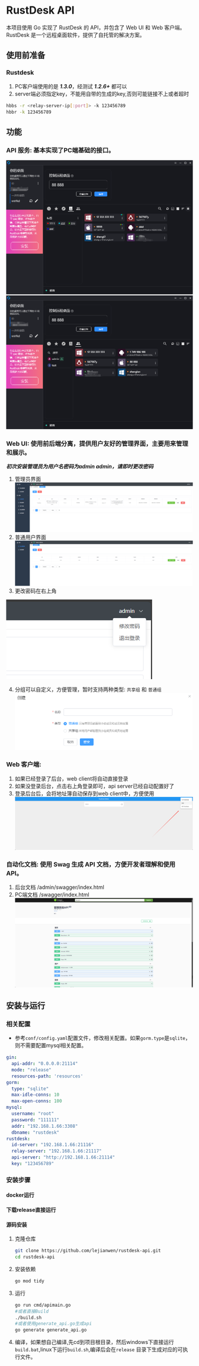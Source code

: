 # RustDesk API

本项目使用 Go 实现了 RustDesk 的 API，并包含了 Web UI 和 Web 客户端。RustDesk 是一个远程桌面软件，提供了自托管的解决方案。

## 使用前准备

### Rustdesk

1. PC客户端使用的是 ***1.3.0***，经测试 ***1.2.6+*** 都可以
2. server端必须指定key，不能用自带的生成的key,否则可能链接不上或者超时

```bash
hbbs -r <relay-server-ip[:port]> -k 123456789
hbbr -k 123456789
```

## 功能

### **API 服务**: 基本实现了PC端基础的接口。

![pc_ab](docs/pc_ab.png)
![pc_gr](docs/pc_gr.png)

### **Web UI**: 使用前后端分离，提供用户友好的管理界面，主要用来管理和展示。

***初次安装管理员为用户名密码为admin admin，请即时更改密码***

1. 管理员界面
   ![web_admin](docs/web_admin.png)
2. 普通用户界面
   ![web_user](docs/web_user.png)
3. 更改密码在右上角

![web_resetpwd](docs/web_resetpwd.png)

4. 分组可以自定义，方便管理，暂时支持两种类型: `共享组` 和 `普通组`
   ![web_admin_gr](docs/web_admin_gr.png)

### **Web 客户端**:

1. 如果已经登录了后台，web client将自动直接登录
2. 如果没登录后台，点击右上角登录即可，api server已经自动配置好了
3. 登录后台后，会将地址簿自动保存到web client中，方便使用
   ![webclient_conf](docs/webclient_conf.png)

### **自动化文档**: 使用 Swag 生成 API 文档，方便开发者理解和使用 API。

1. 后台文档 <youer server>/admin/swagger/index.html
2. PC端文档 <youer server>/swagger/index.html
   ![api_swag](docs/api_swag.png)

## 安装与运行

### 相关配置

* 参考`conf/config.yaml`配置文件，修改相关配置。如果`gorm.type`是`sqlite`，则不需要配置mysql相关配置。

```yaml
gin:
  api-addr: "0.0.0.0:21114"
  mode: "release"
  resources-path: 'resources'
gorm:
  type: "sqlite"
  max-idle-conns: 10
  max-open-conns: 100
mysql:
  username: "root"
  password: "111111"
  addr: "192.168.1.66:3308"
  dbname: "rustdesk"
rustdesk:
  id-server: "192.168.1.66:21116"
  relay-server: "192.168.1.66:21117"
  api-server: "http://192.168.1.66:21114"
  key: "123456789"
```

### 安装步骤

#### docker运行

#### 下载release直接运行

#### 源码安装

1. 克隆仓库
   ```bash
   git clone https://github.com/lejianwen/rustdesk-api.git
   cd rustdesk-api
   ```
2. 安装依赖
    ```bash
    go mod tidy
    ```
3. 运行
    ```bash
    go run cmd/apimain.go
    #或者直接Build
    ./build.sh
    #或者使用generate_api.go生成api
    go generate generate_api.go
    ```
4. 编译，如果想自己编译,先cd到项目根目录，然后windows下直接运行`build.bat`,linux下运行`build.sh`,编译后会在`release`
   目录下生成对应的可执行文件。
